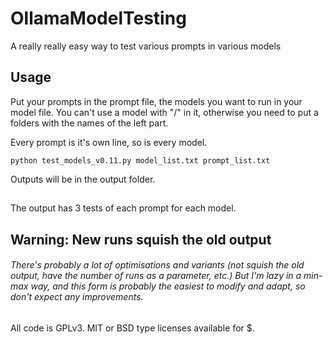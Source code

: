# OllamaModelTesting
A really really easy way to test various prompts in various models

## Usage
Put your prompts in the prompt file, the models you want to run in your model file. You can't use a model with "/" in it, otherwise you need to put a folders with the names of the left part.

Every prompt is it's own line, so is every model. 

`python test_models_v0.11.py model_list.txt prompt_list.txt`

Outputs will be in the output folder.

##
The output has 3 tests of each prompt for each model.

## Warning: New runs squish the old output

###### There's probably a lot of optimisations and variants (not squish the old output, have the number of runs as a parameter, etc.) But I'm lazy in a min-max way, and this form is probably the easiest to modify and adapt, so don't expect any improvements.

All code is GPLv3. MIT or BSD type licenses available for $.
